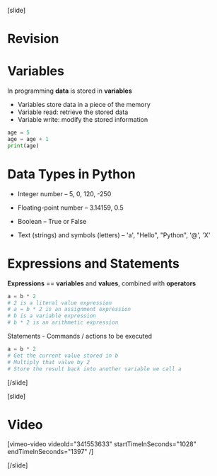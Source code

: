 [slide]
# Revision 

# Variables
In programming **data** is stored in **variables**

  * Variables store data in a piece of the memory
  * Variable read: retrieve the stored data
  * Variable write: modify the stored information

```py live
age = 5
age = age + 1
print(age)
```
# Data Types in Python
* Integer number – 5, 0, 120, -250

* Floating-point number – 3.14159, 0.5

* Boolean – True or False

* Text (strings) and symbols (letters) –  'a', "Hello", "Python", '@', 'X'

# Expressions and Statements
**Expressions** == **variables** and **values**, combined with **operators**

```py
a = b * 2
# 2 is a literal value expression
# a = b * 2 is an assignment expression
# b is a variable expression
# b * 2 is an arithmetic expression
```

Statements - Commands / actions to be executed

```py
a = b * 2
# Get the current value stored in b
# Multiply that value by 2
# Store the result back into another variable we call a
```
[/slide]

[slide]
# Video

[vimeo-video videoId="341553633" startTimeInSeconds="1028" endTimeInSeconds="1397" /]

[/slide]